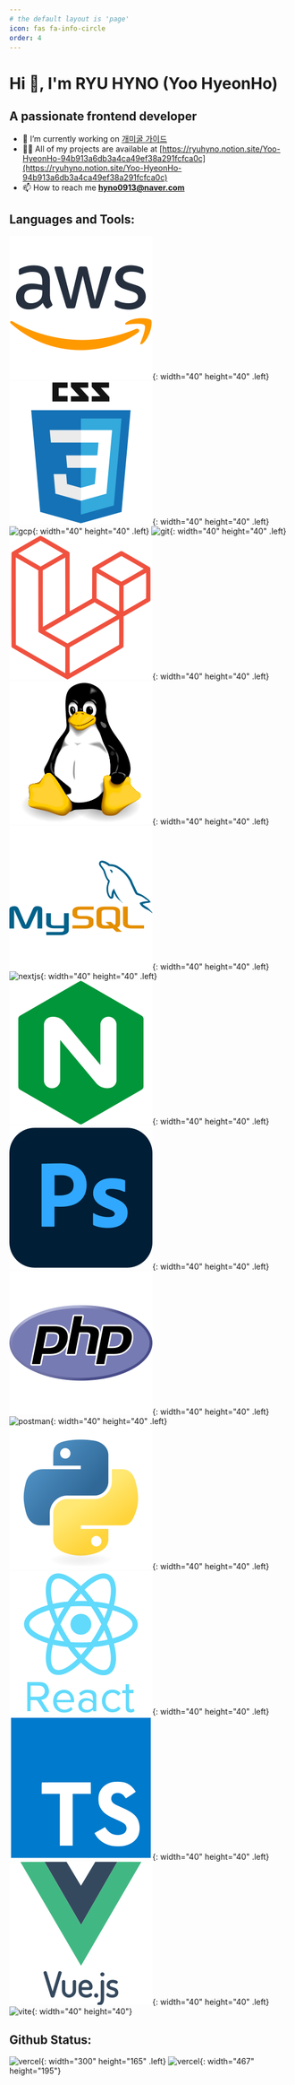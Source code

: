 ```yaml
---
# the default layout is 'page'
icon: fas fa-info-circle
order: 4
---
```

# Hi 👋, I'm RYU HYNO (Yoo HyeonHo)
## A passionate frontend developer
- 🔭 I’m currently working on [개미굴 가이드](https://gaemigul-guide.com)
- 👨‍💻 All of my projects are available at [https://ryuhyno.notion.site/Yoo-HyeonHo-94b913a6db3a4ca49ef38a291fcfca0c](https://ryuhyno.notion.site/Yoo-HyeonHo-94b913a6db3a4ca49ef38a291fcfca0c)
- 📫 How to reach me **hyno0913@naver.com**

## Languages and Tools:
![AWS](https://raw.githubusercontent.com/devicons/devicon/master/icons/amazonwebservices/amazonwebservices-original-wordmark.svg){: width="40" height="40" .left}
![css3](https://raw.githubusercontent.com/devicons/devicon/master/icons/css3/css3-original-wordmark.svg){: width="40" height="40" .left}
![gcp](https://www.vectorlogo.zone/logos/google_cloud/google_cloud-icon.svg){: width="40" height="40" .left}
![git](https://www.vectorlogo.zone/logos/git-scm/git-scm-icon.svg){: width="40" height="40" .left}
![laravel](https://raw.githubusercontent.com/devicons/devicon/master/icons/laravel/laravel-original.svg){: width="40" height="40" .left}
![linux](https://raw.githubusercontent.com/devicons/devicon/master/icons/linux/linux-original.svg){: width="40" height="40" .left}
![mysql](https://raw.githubusercontent.com/devicons/devicon/master/icons/mysql/mysql-original-wordmark.svg){: width="40" height="40" .left}
![nextjs](https://cdn.worldvectorlogo.com/logos/nextjs-2.svg){: width="40" height="40" .left}
![nginx](https://raw.githubusercontent.com/devicons/devicon/master/icons/nginx/nginx-original.svg){: width="40" height="40" .left}
![photoshop](https://raw.githubusercontent.com/devicons/devicon/master/icons/photoshop/photoshop-original.svg){: width="40" height="40" .left}
![php](https://raw.githubusercontent.com/devicons/devicon/master/icons/php/php-original.svg){: width="40" height="40" .left}
![postman](https://www.vectorlogo.zone/logos/getpostman/getpostman-icon.svg){: width="40" height="40" .left}
![python](https://raw.githubusercontent.com/devicons/devicon/master/icons/python/python-original.svg){: width="40" height="40" .left}
![react](https://raw.githubusercontent.com/devicons/devicon/master/icons/react/react-original-wordmark.svg){: width="40" height="40" .left}
![typescript](https://raw.githubusercontent.com/devicons/devicon/master/icons/typescript/typescript-original.svg){: width="40" height="40" .left}
![vuejs](https://raw.githubusercontent.com/devicons/devicon/master/icons/vuejs/vuejs-original-wordmark.svg){: width="40" height="40" .left}
![vite](https://bestofjs.org/logos/vuetify.svg){: width="40" height="40"}

## Github Status:
![vercel](https://github-readme-stats.vercel.app/api/top-langs?username=gusgh00&show_icons=true&locale=en&layout=compact){: width="300" height="165" .left}
![vercel](https://github-readme-stats.vercel.app/api?username=gusgh00&show_icons=true&locale=en){: width="467" height="195"}
